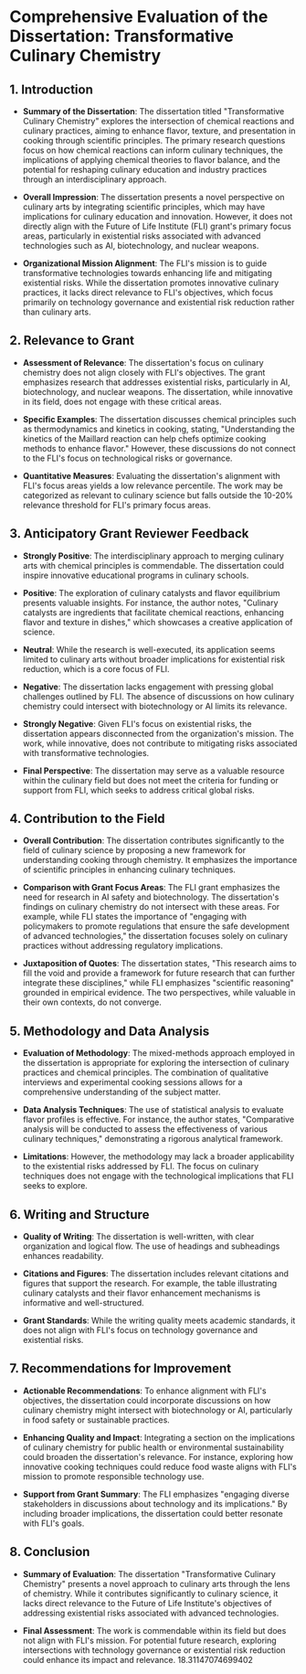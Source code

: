 # Comprehensive Evaluation of the Dissertation: Transformative Culinary Chemistry

## 1. Introduction
- **Summary of the Dissertation**: The dissertation titled "Transformative Culinary Chemistry" explores the intersection of chemical reactions and culinary practices, aiming to enhance flavor, texture, and presentation in cooking through scientific principles. The primary research questions focus on how chemical reactions can inform culinary techniques, the implications of applying chemical theories to flavor balance, and the potential for reshaping culinary education and industry practices through an interdisciplinary approach.

- **Overall Impression**: The dissertation presents a novel perspective on culinary arts by integrating scientific principles, which may have implications for culinary education and innovation. However, it does not directly align with the Future of Life Institute (FLI) grant's primary focus areas, particularly in existential risks associated with advanced technologies such as AI, biotechnology, and nuclear weapons.

- **Organizational Mission Alignment**: The FLI's mission is to guide transformative technologies towards enhancing life and mitigating existential risks. While the dissertation promotes innovative culinary practices, it lacks direct relevance to FLI's objectives, which focus primarily on technology governance and existential risk reduction rather than culinary arts.

## 2. Relevance to Grant
- **Assessment of Relevance**: The dissertation's focus on culinary chemistry does not align closely with FLI's objectives. The grant emphasizes research that addresses existential risks, particularly in AI, biotechnology, and nuclear weapons. The dissertation, while innovative in its field, does not engage with these critical areas.

- **Specific Examples**: The dissertation discusses chemical principles such as thermodynamics and kinetics in cooking, stating, "Understanding the kinetics of the Maillard reaction can help chefs optimize cooking methods to enhance flavor." However, these discussions do not connect to the FLI's focus on technological risks or governance.

- **Quantitative Measures**: Evaluating the dissertation's alignment with FLI's focus areas yields a low relevance percentile. The work may be categorized as relevant to culinary science but falls outside the 10-20% relevance threshold for FLI's primary focus areas.

## 3. Anticipatory Grant Reviewer Feedback
- **Strongly Positive**: The interdisciplinary approach to merging culinary arts with chemical principles is commendable. The dissertation could inspire innovative educational programs in culinary schools.

- **Positive**: The exploration of culinary catalysts and flavor equilibrium presents valuable insights. For instance, the author notes, "Culinary catalysts are ingredients that facilitate chemical reactions, enhancing flavor and texture in dishes," which showcases a creative application of science.

- **Neutral**: While the research is well-executed, its application seems limited to culinary arts without broader implications for existential risk reduction, which is a core focus of FLI.

- **Negative**: The dissertation lacks engagement with pressing global challenges outlined by FLI. The absence of discussions on how culinary chemistry could intersect with biotechnology or AI limits its relevance.

- **Strongly Negative**: Given FLI's focus on existential risks, the dissertation appears disconnected from the organization's mission. The work, while innovative, does not contribute to mitigating risks associated with transformative technologies.

- **Final Perspective**: The dissertation may serve as a valuable resource within the culinary field but does not meet the criteria for funding or support from FLI, which seeks to address critical global risks.

## 4. Contribution to the Field
- **Overall Contribution**: The dissertation contributes significantly to the field of culinary science by proposing a new framework for understanding cooking through chemistry. It emphasizes the importance of scientific principles in enhancing culinary techniques.

- **Comparison with Grant Focus Areas**: The FLI grant emphasizes the need for research in AI safety and biotechnology. The dissertation's findings on culinary chemistry do not intersect with these areas. For example, while FLI states the importance of "engaging with policymakers to promote regulations that ensure the safe development of advanced technologies," the dissertation focuses solely on culinary practices without addressing regulatory implications.

- **Juxtaposition of Quotes**: The dissertation states, "This research aims to fill the void and provide a framework for future research that can further integrate these disciplines," while FLI emphasizes "scientific reasoning" grounded in empirical evidence. The two perspectives, while valuable in their own contexts, do not converge.

## 5. Methodology and Data Analysis
- **Evaluation of Methodology**: The mixed-methods approach employed in the dissertation is appropriate for exploring the intersection of culinary practices and chemical principles. The combination of qualitative interviews and experimental cooking sessions allows for a comprehensive understanding of the subject matter.

- **Data Analysis Techniques**: The use of statistical analysis to evaluate flavor profiles is effective. For instance, the author states, "Comparative analysis will be conducted to assess the effectiveness of various culinary techniques," demonstrating a rigorous analytical framework.

- **Limitations**: However, the methodology may lack a broader applicability to the existential risks addressed by FLI. The focus on culinary techniques does not engage with the technological implications that FLI seeks to explore.

## 6. Writing and Structure
- **Quality of Writing**: The dissertation is well-written, with clear organization and logical flow. The use of headings and subheadings enhances readability.

- **Citations and Figures**: The dissertation includes relevant citations and figures that support the research. For example, the table illustrating culinary catalysts and their flavor enhancement mechanisms is informative and well-structured.

- **Grant Standards**: While the writing quality meets academic standards, it does not align with FLI's focus on technology governance and existential risks.

## 7. Recommendations for Improvement
- **Actionable Recommendations**: To enhance alignment with FLI's objectives, the dissertation could incorporate discussions on how culinary chemistry might intersect with biotechnology or AI, particularly in food safety or sustainable practices.

- **Enhancing Quality and Impact**: Integrating a section on the implications of culinary chemistry for public health or environmental sustainability could broaden the dissertation's relevance. For instance, exploring how innovative cooking techniques could reduce food waste aligns with FLI's mission to promote responsible technology use.

- **Support from Grant Summary**: The FLI emphasizes "engaging diverse stakeholders in discussions about technology and its implications." By including broader implications, the dissertation could better resonate with FLI's goals.

## 8. Conclusion
- **Summary of Evaluation**: The dissertation "Transformative Culinary Chemistry" presents a novel approach to culinary arts through the lens of chemistry. While it contributes significantly to culinary science, it lacks direct relevance to the Future of Life Institute's objectives of addressing existential risks associated with advanced technologies.

- **Final Assessment**: The work is commendable within its field but does not align with FLI's mission. For potential future research, exploring intersections with technology governance or existential risk reduction could enhance its impact and relevance. 18.31147074699402